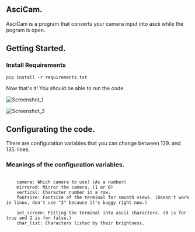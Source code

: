 ## AsciCam.

AsciCam is a program that converts your camera input into ascii while the pogram is open.


## Getting Started.

### Install Requirements

```
pip install -r requirements.txt
```

Now that's it! You should be able to run the code.

![Screenshot_1](https://user-images.githubusercontent.com/91975592/179146361-3cb72e3b-310b-41e4-a452-8483eb5eb30e.png)


![Screenshot_3](https://user-images.githubusercontent.com/91975592/179146595-7679749c-0ac8-41b3-b051-3bd611d51082.png)


## Configurating the code.

There are configuration variables that you can change between 129. and 135. lines.

### Meanings of the configuration variables.

```

    camera: Which camera to use? (As a number)
    mirrored: Mirror the camera. (1 or 0)
    vertical: Character number in a row.
    fontsize: Fontsize of the terminal for smooth views. (Doesn't work in linux, don't use "3" because it's buggy right now.)

    set_screen: Fitting the terminal into ascii characters. (0 is for true and 1 is for false.)
    char_list: Characters listed by their brightness.

```
